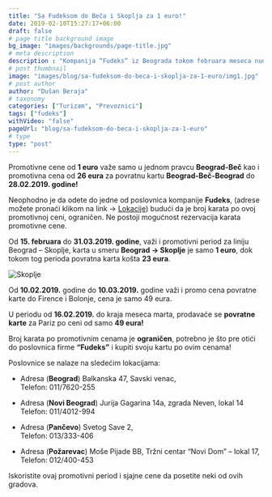 ```yaml
---
title: "Sa Fudeksom do Beča i Skoplja za 1 euro!"
date: 2019-02-10T15:27:17+06:00
draft: false
# page title background image
bg_image: "images/backgrounds/page-title.jpg"
# meta description
description : "Kompanija “Fudeks” iz Beograda tokom februara meseca nudi mogućnost putovanja do Beča i Skoplja za samo 1 euro!"
# post thumbnail
image: "images/blog/sa-fudeksom-do-beca-i-skoplja-za-1-euro/img1.jpg"
# post author
author: "Dušan Beraja"
# taxonomy
categories: ["Turizam", "Prevoznici"]
tags: ["fudeks"]
withVideo: "false"
pageUrl: "blog/sa-fudeksom-do-beca-i-skoplja-za-1-euro"
# type
type: "post"
---
```


Promotivne cene od **1 euro** važe samo u jednom pravcu **Beograd-Beč** kao i promotivna cena od **26 eura** za povratnu kartu **Beograd-Beč-Beograd** do **28.02.2019. godine!**

Neophodno je da odete do jedne od poslovnica kompanije **Fudeks**, (adrese možete pronaći klikom na link -> [Lokacije](https://www.fudeks.rs/kontakt?lang=sr)) budući da je broj karata po ovoj promotivnoj ceni, ograničen. Ne postoji mogućnost rezervacija karata promotivne cene.

Od **15. februara** do **31.03.2019. godine**, važi i promotivni period za liniju Beograd – Skoplje, karta u smeru **Beograd -> Skoplje** je samo **1 euro**, dok tokom tog perioda povratna karta košta **23 eura**.

![Skoplje](/images/blog/sa-fudeksom-do-beca-i-skoplja-za-1-euro/img2.jpg "Skoplje")

Od **10.02.2019.** godine do **10.03.2019.** godine važi i promo cena povratne karte do Firence i Bolonje, cena je samo 49 eura.

U periodu od **16.02.2019.** do kraja meseca marta, prodavaće se **povratne karte** za Pariz po ceni od samo **49 eura!**

Broj karata po promotivnim cenama je **ograničen**, potrebno je što pre otići do poslovnica firme **“Fudeks”** i kupiti svoju kartu po ovim cenama!

Poslovnice se nalaze na sledećim lokacijama:

* Adresa (**Beograd**) Balkanska 47, Savski venac,\
Telefon: 011/7620-255

* Adresa (**Novi Beograd**) Jurija Gagarina 14a, zgrada Neven, lokal 14\
Telefon: 011/4012-994

* Adresa (**Pančevo**) Svetog Save 2,\
Telefon: 013/333-406

* Adresa (**Požarevac**) Moše Pijade BB, Tržni centar “Novi Dom” – lokal 17,\
Telefon: 012/400-453


Iskoristite ovaj promotivni period i sjajne cene da posetite neki od ovih gradova.